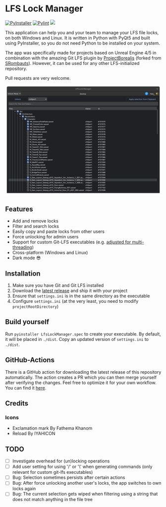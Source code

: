 # LFS Lock Manager

[![PyInstaller](https://github.com/chillpert/lfs-lock-manager/actions/workflows/build.yml/badge.svg)](https://github.com/chillpert/lfs-lock-manager/actions/workflows/build.yml)
[![Pylint](https://github.com/chillpert/lfs-lock-manager/actions/workflows/pylint.yml/badge.svg)](https://github.com/chillpert/lfs-lock-manager/actions/workflows/pylint.yml)
![](https://shields.io/github/license/chillpert/lfs-lock-manager)

This application can help you and your team to manage your LFS file locks, on both Windows and
Linux. It is written in
Python with PyQt5 and
built using PyInstaller, so you do not need Python to be installed on your system.

The app was specifically made for projects based on Unreal Engine 4/5 in combination with the
amazing Git LFS plugin
by [ProjectBorealis](https://github.com/ProjectBorealis/UEGitPlugin) (forked
from [SRombauts](https://github.com/SRombauts/UEGitPlugin)). However, it can be used for any other
LFS-initialized
repository.

Pull requests are very welcome.

![Demo](https://github.com/chillpert/lfs-lock-manager/blob/main/demo.png)

## Features

- Add and remove locks
- Filter and search locks
- Easily copy and paste locks from other users
- Force unlocking for admin users
- Support for custom Git-LFS executables (e.g. [adjusted for multi-threading](https://github.com/ProjectBorealis/UEGitPlugin))
- Cross-platform (Windows and Linux)
- Dark mode 😎

## Installation

1. Make sure you have Git and Git LFS installed
2. Download the [latest release](https://github.com/chillpert/lfs-lock-manager/releases) and ship it
   with your project
3. Ensure that `settings.ini` is in the same directory as the executable
4. Configure `settings.ini` (at the very least, you need to modify `projectRootDirectory`)

## Build yourself

Run `pyinstaller LfsLockManager.spec` to create your executable. By default, it will be placed
in `./dist`. Copy an
updated version of `settings.ini` to `./dist`.

## GitHub-Actions

There is a GitHub action for downloading the latest release of this repository automatically. The action creates a PR which you can then merge yourself after verifying the changes. Feel free to optimize it for your own workflow. You can find
it [here](https://github.com/chillpert/lfs-lock-manager-deploy-demo).

## Credits

### Icons

- Exclamation mark By Fathema Khanom
- Reload By IYAHICON

## TODO

- [ ] Investigate overhead for (un)locking operations
- [ ] Add user setting for using '/' or '\\' when generating commands (only relevant for custom
  git-lfs executables)
- [ ] Bug: Selection sometimes persists after certain actions
- [ ] Bug: After force unlocking another user's locks, the app switches to own locks again
- [ ] Bug: The current selection gets wiped when filtering using a string that does not match
  anything in the file tree
